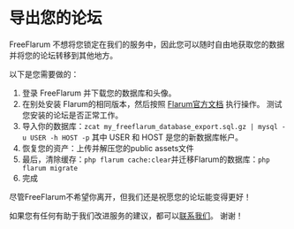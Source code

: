 # 导出您的论坛

FreeFlarum 不想将您锁定在我们的服务中，因此您可以随时自由地获取您的数据并将您的论坛转移到其他地方。 

以下是您需要做的：

1. 登录 FreeFlarum 并下载您的数据库和头像。
2. 在别处安装 Flarum的相同版本，然后按照 [Flarum官方文档](https://docs.flarum.org/zh/install/) 执行操作。 测试您安装的论坛是否正常工作。
3. 导入你的数据库：`zcat my_freeflarum_database_export.sql.gz | mysql -u USER -h HOST -p` 其中 USER 和 HOST 是您的新数据库帐户。
4. 恢复您的资产：上传并解压您的public assets文件
5. 最后，清除缓存：`php flarum cache:clear`并迁移Flarum的数据库：`php flarum migrate`
6. 完成

尽管FreeFlarum不希望你离开，但我们还是祝愿您的论坛能变得更好！

如果您有任何有助于我们改进服务的建议，都可以[联系我们](https://freeflarum.com/support)。 谢谢！
